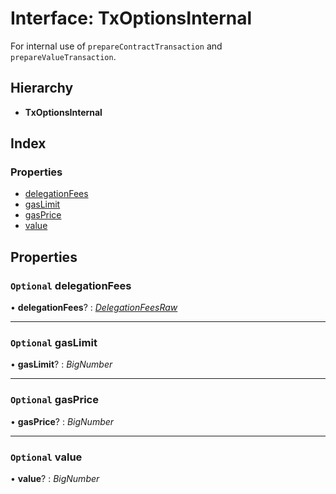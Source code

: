 # Interface: TxOptionsInternal

For internal use of `prepareContractTransaction` and `prepareValueTransaction`.

## Hierarchy

- **TxOptionsInternal**

## Index

### Properties

- [delegationFees](_typings_.txoptionsinternal.md#optional-delegationfees)
- [gasLimit](_typings_.txoptionsinternal.md#optional-gaslimit)
- [gasPrice](_typings_.txoptionsinternal.md#optional-gasprice)
- [value](_typings_.txoptionsinternal.md#optional-value)

## Properties

### `Optional` delegationFees

• **delegationFees**? : _[DelegationFeesRaw](_typings_.delegationfeesraw.md)_

---

### `Optional` gasLimit

• **gasLimit**? : _BigNumber_

---

### `Optional` gasPrice

• **gasPrice**? : _BigNumber_

---

### `Optional` value

• **value**? : _BigNumber_
